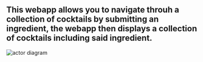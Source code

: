 ## This webapp allows you to navigate throuh a collection of cocktails by submitting an ingredient, the webapp then displays a collection of cocktails including said ingredient.

![actor diagram](https://user-images.githubusercontent.com/36195440/74158169-e2baae80-4c19-11ea-993d-c2c1e00d5ec4.png)

